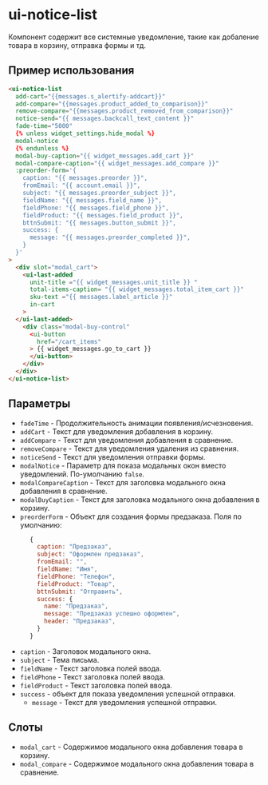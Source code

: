 # ui-notice-list
  Компонент содержит все системные уведомление, такие как добаление товара в корзину, отправка формы и тд.

## Пример использования
```html
<ui-notice-list
  add-cart="{{messages.s_alertify-addcart}}"
  add-compare="{{messages.product_added_to_comparison}}"
  remove-compare="{{messages.product_removed_from_comparison}}"
  notice-send="{{ messages.backcall_text_content }}"
  fade-time="5000"
  {% unless widget_settings.hide_modal %}
  modal-notice
  {% endunless %}
  modal-buy-caption="{{ widget_messages.add_cart }}"
  modal-compare-caption="{{ widget_messages.add_compare }}"
  :preorder-form='{
    caption: "{{ messages.preorder }}",
    fromEmail: "{{ account.email }}",
    subject: "{{ messages.preorder_subject }}",
    fieldName: "{{ messages.field_name }}",
    fieldPhone: "{{ messages.field_phone }}",
    fieldProduct: "{{ messages.field_product }}",
    bttnSubmit: "{{ messages.button_submit }}",
    success: {
      message: "{{ messages.preorder_completed }}",
    }
  }'
>
  <div slot="modal_cart">
    <ui-last-added
      unit-title ="{{ widget_messages.unit_title }} "
      total-items-caption= "{{ widget_messages.total_item_cart }}"
      sku-text ="{{ messages.label_article }}"
      in-cart
    >
  </ui-last-added>
    <div class="modal-buy-control"
      <ui-button
        href="/cart_items"
      > {{ widget_messages.go_to_cart }}
      </ui-button>
    </div>
  </div>
</ui-notice-list>
```

## Параметры
* `fadeTime` - Продолжительность анимации появления/исчезновения.
* `addCart` - Текст для уведомления добавления в корзину.
* `addCompare` - Текст для уведомления добавления в сравнение.
* `removeCompare` - Текст для уведомления удаления из сравнения.
* `noticeSend` - Текст для уведомления отправки формы.
* `modalNotice` - Параметр для показа модальных окон вместо уведомлений. По-умолчанию `false`.
* `modalCompareCaption` - Текст для заголовка модального окна добавления в сравнение.
* `modalBuyCaption` - Текст для заголовка модального окна добавления в корзину.
* `preorderForm` - Объект для создания формы предзаказа. Поля по умолчанию:
```javascript
      {
        caption: "Предзаказ",
        subject: "Оформлен предзаказ",
        fromEmail: "",
        fieldName: "Имя",
        fieldPhone: "Телефон",
        fieldProduct: "Товар",
        bttnSubmit: "Отправить",
        success: {
          name: "Предзаказ",
          message: "Предзаказ успешно оформлен",
          header: "Предзаказ",
        }
      }
```
  * `caption` - Заголовок модального окна.
  * `subject` - Тема письма.
  * `fieldName` - Текст заголовка полей ввода.
  * `fieldPhone` - Текст заголовка полей ввода.
  * `fieldProduct` - Текст заголовка полей ввода.
  * `success` - объект для показа уведомления успешной отправки.
    * `message` - Текст для уведомления успешной отправки.

## Слоты

* `modal_cart` - Содержимое модального окна добавления товара в корзину.
* `modal_compare` - Содержимое модального окна добавления товара в сравнение.
